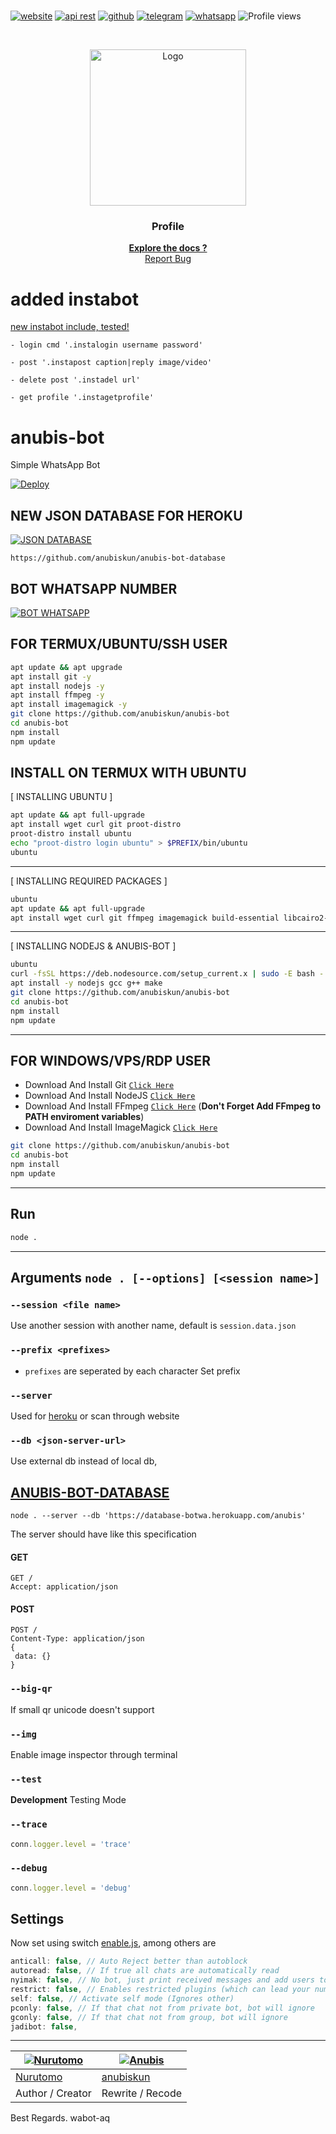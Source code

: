 <!-- created by anubiskun -->
# 
[![website](https://img.shields.io/badge/-website-black.svg?style=for-the-badge&logo=firefoxbrowser&colorB=555)](https://www.anubiskun.xyz)
[![api rest](https://img.shields.io/badge/-api_rest-black.svg?style=for-the-badge&logo=firefoxbrowser&colorB=555)](https://www.api.anubiskun.xyz)
[![github](https://img.shields.io/badge/-Github-black.svg?style=for-the-badge&logo=github&colorB=555)](https://github.com/anubiskun)
[![telegram](https://img.shields.io/badge/-Telegram-black.svg?style=for-the-badge&logo=telegram&colorB=555)](https://t.me/anubiskun)
[![whatsapp](https://img.shields.io/badge/-Whatsapp-black.svg?style=for-the-badge&logo=whatsapp&colorB=555)](https://wa.me/6289653909054?text=hai,%20anubis)
![Profile views](https://gpvc.arturio.dev/anubiskun)
<!-- PROJECT LOGO -->

<br />
<p align="center">
  <a href="https://github.com/anubiskun/profile">
    <img src="https://github.com/anubiskun.png?size=250" alt="Logo" width="250px">
  </a>

  <h3 align="center">Profile</h3>

  <p align="center">
    <a href="https://www.anubiskun.xyz/"><strong>Explore the docs ?</strong></a>
    <br />
    <a href="https://t.me/anubiskun">Report Bug</a>
  </p>
</p>
<!-- isi content -->

# 
# added instabot
[new instabot include, tested!](https://github.com/anubiskun/anubis-bot/blob/b709a644956254d5345daa7d310f320c26b5e563/lib/instagram-api.js)

`- login cmd '.instalogin username password'`

`- post '.instapost caption|reply image/video'`

`- delete post '.instadel url'`

`- get profile '.instagetprofile'`
# anubis-bot

Simple WhatsApp Bot

[![Deploy](https://www.herokucdn.com/deploy/button.svg)](https://heroku.com/deploy?template=https://github.com/anubiskun/anubis-bot)

## NEW JSON DATABASE FOR HEROKU
[![JSON DATABASE](https://img.shields.io/badge/-json_database-black.svg?style=for-the-badge&logo=github&colorB=555)](https://github.com/anubiskun/anubis-bot-database)
```
https://github.com/anubiskun/anubis-bot-database
```

## BOT WHATSAPP NUMBER
[![BOT WHATSAPP](https://img.shields.io/badge/-Number_WA_Bot-black.svg?style=for-the-badge&logo=whatsapp&colorB=555)](https://wa.me/6281282091206?text=.donasi)

## FOR TERMUX/UBUNTU/SSH USER

```bash
apt update && apt upgrade
apt install git -y
apt install nodejs -y
apt install ffmpeg -y
apt install imagemagick -y
git clone https://github.com/anubiskun/anubis-bot
cd anubis-bot
npm install
npm update
```

## INSTALL ON TERMUX WITH UBUNTU

[ INSTALLING UBUNTU ]

```bash
apt update && apt full-upgrade
apt install wget curl git proot-distro
proot-distro install ubuntu
echo "proot-distro login ubuntu" > $PREFIX/bin/ubuntu
ubuntu
```
---------

[ INSTALLING REQUIRED PACKAGES ]

```bash
ubuntu
apt update && apt full-upgrade
apt install wget curl git ffmpeg imagemagick build-essential libcairo2-dev libpango1.0-dev libjpeg-dev libgif-dev librsvg2-dev dbus-x11 ffmpeg2theora ffmpegfs ffmpegthumbnailer ffmpegthumbnailer-dbg ffmpegthumbs libavcodec-dev libavcodec-extra libavcodec-extra58 libavdevice-dev libavdevice58 libavfilter-dev libavfilter-extra libavfilter-extra7 libavformat-dev libavformat58 libavifile-0.7-bin libavifile-0.7-common libavifile-0.7c2 libavresample-dev libavresample4 libavutil-dev libavutil56 libpostproc-dev libpostproc55 graphicsmagick graphicsmagick-dbg graphicsmagick-imagemagick-compat graphicsmagick-libmagick-dev-compat groff imagemagick-6.q16hdri imagemagick-common libchart-gnuplot-perl libgraphics-magick-perl libgraphicsmagick++-q16-12 libgraphicsmagick++1-dev
```

---------

[ INSTALLING NODEJS & ANUBIS-BOT ]

```bash
ubuntu
curl -fsSL https://deb.nodesource.com/setup_current.x | sudo -E bash -
apt install -y nodejs gcc g++ make
git clone https://github.com/anubiskun/anubis-bot
cd anubis-bot
npm install
npm update
```

---------

## FOR WINDOWS/VPS/RDP USER

* Download And Install Git [`Click Here`](https://git-scm.com/downloads)
* Download And Install NodeJS [`Click Here`](https://nodejs.org/en/download)
* Download And Install FFmpeg [`Click Here`](https://ffmpeg.org/download.html) (**Don't Forget Add FFmpeg to PATH enviroment variables**)
* Download And Install ImageMagick [`Click Here`](https://imagemagick.org/script/download.php)

```bash
git clone https://github.com/anubiskun/anubis-bot
cd anubis-bot
npm install
npm update
```

---------

## Run

```bash
node .
```

---------

## Arguments `node . [--options] [<session name>]`

### `--session <file name>`

Use another session with another name, default is ```session.data.json```

### `--prefix <prefixes>`

* `prefixes` are seperated by each character
Set prefix

### `--server`

Used for [heroku](https://heroku.com/) or scan through website

### `--db <json-server-url>`

Use external db instead of local db, 
## [ANUBIS-BOT-DATABASE](https://github.com/anubiskun/anubis-bot-database)

`node . --server --db 'https://database-botwa.herokuapp.com/anubis'`

The server should have like this specification

#### GET

```http
GET /
Accept: application/json
```

#### POST

```http
POST /
Content-Type: application/json
{
 data: {}
}
```

### `--big-qr`

If small qr unicode doesn't support

### `--img`

Enable image inspector through terminal

### `--test`

**Development** Testing Mode

### `--trace`

```js
conn.logger.level = 'trace'
```

### `--debug`

```js
conn.logger.level = 'debug'
```

## Settings

Now set using switch [enable.js](https://github.com/anubiskun/anubis-bot/blob/master/plugins/enable.js), among others are

```js
anticall: false, // Auto Reject better than autoblock
autoread: false, // If true all chats are automatically read
nyimak: false, // No bot, just print received messages and add users to database
restrict: false, // Enables restricted plugins (which can lead your number to be banned if used too often)
self: false, // Activate self mode (Ignores other)
pconly: false, // If that chat not from private bot, bot will ignore
gconly: false, // If that chat not from group, bot will ignore
jadibot: false, 
```

---------

[![Nurutomo](https://github.com/Nurutomo.png?size=100)](https://github.com/Nurutomo) | [![Anubis](https://github.com/anubiskun.png?size=100)](https://github.com/anubiskun)
----|----
[Nurutomo](https://github.com/Nurutomo) | [anubiskun](https://github.com/anubiskun)
Author / Creator | Rewrite / Recode


Best Regards. wabot-aq